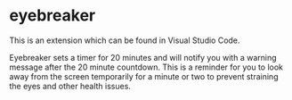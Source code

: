 # eyebreaker

This is an extension which can be found in Visual Studio Code.

Eyebreaker sets a timer for 20 minutes and  will notify you with a warning message after the 20 minute countdown. This is a reminder for you to look away from the screen temporarily for a minute or two to prevent straining the eyes and other health issues.
